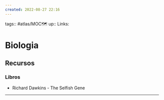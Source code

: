 ```yaml
---
created: 2022-08-27 22:16
---
```

tags:: #atlas/MOC🗺 
up:: 
Links: 
# Biologia
## Recursos
### Libros
- Richard Dawkins - The Selfish Gene
___
